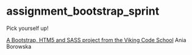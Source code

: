 assignment_bootstrap_sprint
===========================

Pick yourself up!

[A Bootstrap, HTM5 and SASS project from the Viking Code School](http://www.vikingcodeschool.com)
Ania Borowska